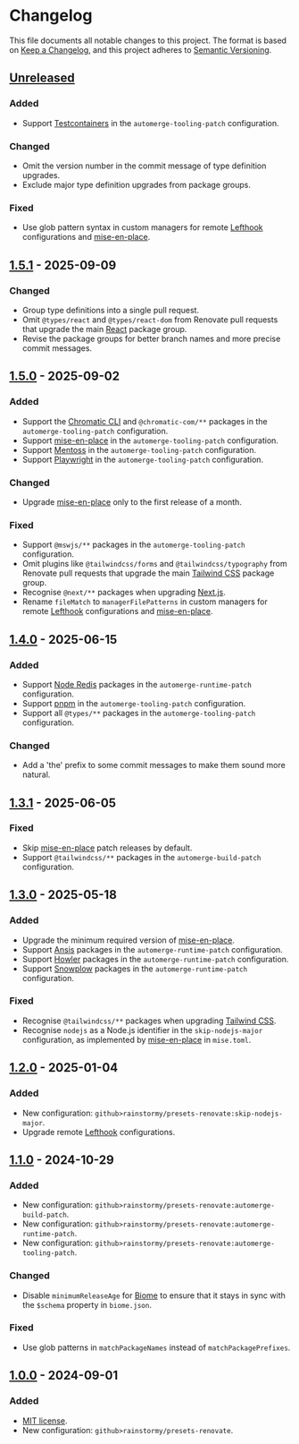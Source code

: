 # Changelog

This file documents all notable changes to this project. The format is based
on [Keep a Changelog](https://keepachangelog.com/en/1.1.0), and this project
adheres to [Semantic Versioning](https://semver.org/spec/v2.0.0.html).

## [Unreleased]
### Added
- Support [Testcontainers](https://testcontainers.com) in the
  `automerge-tooling-patch` configuration.

### Changed
- Omit the version number in the commit message of type definition upgrades.
- Exclude major type definition upgrades from package groups.

### Fixed
- Use glob pattern syntax in custom managers for
  remote [Lefthook](https://lefthook.dev) configurations
  and [mise-en-place](https://mise.jdx.dev).

## [1.5.1] - 2025-09-09
### Changed
- Group type definitions into a single pull request.
- Omit `@types/react` and `@types/react-dom` from Renovate pull requests that
  upgrade the main [React](https://react.dev) package group.
- Revise the package groups for better branch names and more precise commit
  messages.

## [1.5.0] - 2025-09-02
### Added
- Support the [Chromatic CLI](https://www.chromatic.com/docs/cli/) and
  `@chromatic-com/**` packages in the `automerge-tooling-patch` configuration.
- Support [mise-en-place](https://mise.jdx.dev) in the `automerge-tooling-patch`
  configuration.
- Support [Mentoss](https://github.com/humanwhocodes/mentoss) in the
  `automerge-tooling-patch` configuration.
- Support [Playwright](https://playwright.dev) in the `automerge-tooling-patch`
  configuration.

### Changed
- Upgrade [mise-en-place](https://mise.jdx.dev) only to the first release of a
  month.

### Fixed
- Support `@mswjs/**` packages in the `automerge-tooling-patch` configuration.
- Omit plugins like `@tailwindcss/forms` and `@tailwindcss/typography` from
  Renovate pull requests that upgrade the
  main [Tailwind CSS](https://tailwindcss.com) package group.
- Recognise `@next/**` packages when upgrading [Next.js](https://nextjs.org).
- Rename `fileMatch` to `managerFilePatterns` in custom managers for
  remote [Lefthook](https://lefthook.dev) configurations
  and [mise-en-place](https://mise.jdx.dev).

## [1.4.0] - 2025-06-15
### Added
- Support [Node Redis](https://redis.js.org) packages in the
  `automerge-runtime-patch` configuration.
- Support [pnpm](https://pnpm.io) in the `automerge-tooling-patch`
  configuration.
- Support all `@types/**` packages in the `automerge-tooling-patch`
  configuration.

### Changed
- Add a 'the' prefix to some commit messages to make them sound more natural.

## [1.3.1] - 2025-06-05
### Fixed
- Skip [mise-en-place](https://mise.jdx.dev) patch releases by default.
- Support `@tailwindcss/**` packages in the `automerge-build-patch`
  configuration.

## [1.3.0] - 2025-05-18
### Added
- Upgrade the minimum required version of [mise-en-place](https://mise.jdx.dev).
- Support [Ansis](https://github.com/webdiscus/ansis) packages in the
  `automerge-runtime-patch` configuration.
- Support [Howler](https://howlerjs.com) packages in the
  `automerge-runtime-patch` configuration.
- Support [Snowplow](https://docs.snowplow.io) packages in the
  `automerge-runtime-patch` configuration.

### Fixed
- Recognise `@tailwindcss/**` packages when
  upgrading [Tailwind CSS](https://tailwindcss.com).
- Recognise `nodejs` as a Node.js identifier in the `skip-nodejs-major`
  configuration, as implemented by [mise-en-place](https://mise.jdx.dev) in
  `mise.toml`.

## [1.2.0] - 2025-01-04
### Added
- New configuration: `github>rainstormy/presets-renovate:skip-nodejs-major`.
- Upgrade remote [Lefthook](https://lefthook.dev) configurations.

## [1.1.0] - 2024-10-29
### Added
- New configuration: `github>rainstormy/presets-renovate:automerge-build-patch`.
- New configuration:
  `github>rainstormy/presets-renovate:automerge-runtime-patch`.
- New configuration:
  `github>rainstormy/presets-renovate:automerge-tooling-patch`.

### Changed
- Disable `minimumReleaseAge` for [Biome](https://biomejs.dev) to ensure that it
  stays in sync with the `$schema` property in `biome.json`.

### Fixed
- Use glob patterns in `matchPackageNames` instead of `matchPackagePrefixes`.

## [1.0.0] - 2024-09-01
### Added
- [MIT license](https://choosealicense.com/licenses/mit).
- New configuration: `github>rainstormy/presets-renovate`.

[unreleased]: https://github.com/rainstormy/presets-renovate/compare/v1.5.1...HEAD
[1.5.1]: https://github.com/rainstormy/presets-renovate/compare/v1.5.0...v1.5.1
[1.5.0]: https://github.com/rainstormy/presets-renovate/compare/v1.4.0...v1.5.0
[1.4.0]: https://github.com/rainstormy/presets-renovate/compare/v1.3.1...v1.4.0
[1.3.1]: https://github.com/rainstormy/presets-renovate/compare/v1.3.0...v1.3.1
[1.3.0]: https://github.com/rainstormy/presets-renovate/compare/v1.2.0...v1.3.0
[1.2.0]: https://github.com/rainstormy/presets-renovate/compare/v1.1.0...v1.2.0
[1.1.0]: https://github.com/rainstormy/presets-renovate/compare/v1.0.0...v1.1.0
[1.0.0]: https://github.com/rainstormy/presets-renovate/releases/tag/v1.0.0
